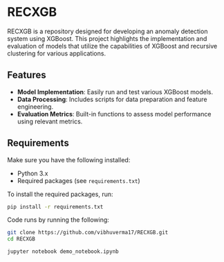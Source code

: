 # RECXGB

RECXGB is a repository designed for developing an anomaly detection system using XGBoost. This project highlights the implementation and evaluation of models that utilize the capabilities of XGBoost and recursive clustering for various applications.

## Features

- **Model Implementation**: Easily run and test various XGBoost models.
- **Data Processing**: Includes scripts for data preparation and feature engineering.
- **Evaluation Metrics**: Built-in functions to assess model performance using relevant metrics.

## Requirements

Make sure you have the following installed:

- Python 3.x
- Required packages (see `requirements.txt`)

To install the required packages, run:

```bash
pip install -r requirements.txt
```

Code runs by running the following:
```bash
git clone https://github.com/vibhuverma17/RECXGB.git
cd RECXGB
```

```bash
jupyter notebook demo_notebook.ipynb
```
